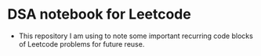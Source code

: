 # DSA notebook for Leetcode

- This repository I am using to note some important recurring code blocks of Leetcode problems for future reuse.
